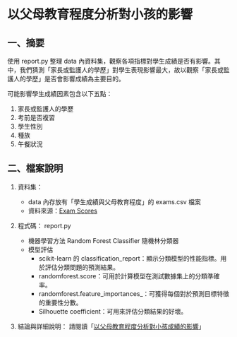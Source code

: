 # 以父母教育程度分析對小孩的影響

## 一、摘要

使用 report.py 整理 data 內資料集，觀察各項指標對學生成績是否有影響。其中，我們猜測「家長或監護人的學歷」對學生表現影響最大，故以觀察「家長或監護人的學歷」是否會影響成績為主要目的。

可能影響學生成績因素包含以下五點：
1. 家長或監護人的學歷
2. 考前是否複習
3. 學生性別
4. 種族
5. 午餐狀況

## 二、檔案說明

1. 資料集：
    - data 內存放有「學生成績與父母教育程度」的 exams.csv 檔案
    - 資料來源：[Exam Scores](<http://roycekimmons.com/tools/generated_data/exams> "Exam Scores 資料來源")
2. 程式碼：
    report.py
    - 機器學習方法
        Random Forest Classifier 隨機林分類器
    - 模型評估
        - scikit-learn 的 classification_report：顯示分類模型的性能指標。用於評估分類問題的預測結果。
        - randomforest.score：可用於計算模型在測試數據集上的分類準確率。
        - randomforest.feature_importances_：可獲得每個對於預測目標特徵的重要性分數。
        - Silhouette coefficient：可用來評估分類結果的好壞。

3. 結論與詳細說明：
    請閱讀「[以父母教育程度分析對小孩成績的影響](<https://github.com/WenHsin0130/exams/blob/main/%E4%BB%A5%E7%88%B6%E6%AF%8D%E6%95%99%E8%82%B2%E7%A8%8B%E5%BA%A6%E5%88%86%E6%9E%90%E5%B0%8D%E5%B0%8F%E5%AD%A9%E6%88%90%E7%B8%BE%E7%9A%84%E5%BD%B1%E9%9F%BF.pdf> "以父母教育程度分析對小孩成績的影響.pdf")」